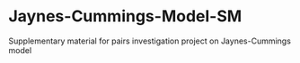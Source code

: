 # Jaynes-Cummings-Model-SM
Supplementary material for pairs investigation project on Jaynes-Cummings model 
